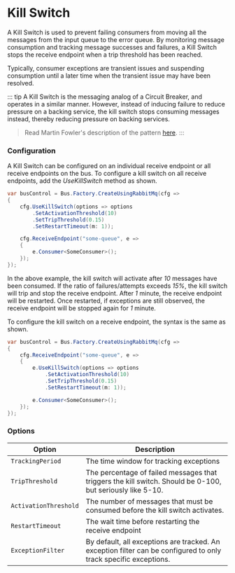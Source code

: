 # Kill Switch

A Kill Switch is used to prevent failing consumers from moving all the messages from the input queue to the error queue. By monitoring message consumption and tracking message successes and failures, a Kill Switch stops the receive endpoint when a trip threshold has been reached.

Typically, consumer exceptions are transient issues and suspending consumption until a later time when the transient issue may have been resolved.

::: tip
A Kill Switch is the messaging analog of a Circuit Breaker, and operates in a similar manner. However, instead of inducing failure to reduce pressure on a backing service, the kill switch stops consuming messages instead, thereby reducing pressure on backing services.

> Read Martin Fowler's description of the pattern [here](http://martinfowler.com/bliki/CircuitBreaker.html).
:::

### Configuration

A Kill Switch can be configured on an individual receive endpoint or all receive endpoints on the bus. To configure a kill switch on all receive endpoints, add the _UseKillSwitch_ method as shown.

```cs
var busControl = Bus.Factory.CreateUsingRabbitMq(cfg =>
{
    cfg.UseKillSwitch(options => options
        .SetActivationThreshold(10)
        .SetTripThreshold(0.15)
        .SetRestartTimeout(m: 1));

    cfg.ReceiveEndpoint("some-queue", e =>
    {
        e.Consumer<SomeConsumer>();
    });
});
```

In the above example, the kill switch will activate after _10_ messages have been consumed. If the ratio of failures/attempts exceeds _15%_, the kill switch will trip and stop the receive endpoint. After _1_ minute, the receive endpoint will be restarted. Once restarted, if exceptions are still observed, the receive endpoint will be stopped again for _1_ minute.

To configure the kill switch on a receive endpoint, the syntax is the same as shown.

```cs
var busControl = Bus.Factory.CreateUsingRabbitMq(cfg =>
{
    cfg.ReceiveEndpoint("some-queue", e =>
    {
        e.UseKillSwitch(options => options
            .SetActivationThreshold(10)
            .SetTripThreshold(0.15)
            .SetRestartTimeout(m: 1));

        e.Consumer<SomeConsumer>();
    });
});
```

### Options

| Option                       | Description                                               |
| ---------------------------- | --------------------------------------------------------- |
| `TrackingPeriod`       | The time window for tracking exceptions |
| `TripThreshold`        | The percentage of failed messages that triggers the kill switch. Should be 0-100, but seriously like 5-10. |
| `ActivationThreshold`  | The number of messages that must be consumed before the kill switch activates. |
| `RestartTimeout`       | The wait time before restarting the receive endpoint   |
| `ExceptionFilter`      | By default, all exceptions are tracked. An exception filter can be configured to only track specific exceptions. |
